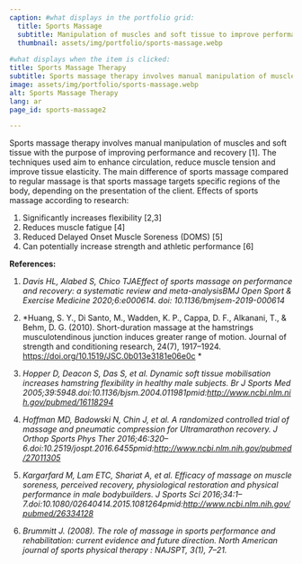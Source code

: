```yaml
---
caption: #what displays in the portfolio grid:
  title: Sports Massage
  subtitle: Manipulation of muscles and soft tissue to improve performance and recovery
  thumbnail: assets/img/portfolio/sports-massage.webp
  
#what displays when the item is clicked:
title: Sports Massage Therapy
subtitle: Sports massage therapy involves manual manipulation of muscles and soft tissue with the purpose of improving performance and recovery [1]. The techniques used aim to enhance circulation, reduce muscle tension and improve tissue elasticity. The main difference of sports massage compared to regular massage is that sports massage targets specific regions of the body, depending on the presentation of the client.
image: assets/img/portfolio/sports-massage.webp
alt: Sports Massage Therapy
lang: ar
page_id: sports-massage2

---
```

Sports massage therapy involves manual manipulation of muscles and soft tissue with the purpose of improving performance and recovery [1]. The techniques used aim to enhance circulation, reduce muscle tension and improve tissue elasticity. The main difference of sports massage compared to regular massage is that sports massage targets specific regions of the body, depending on the presentation of the client.
Effects of sports massage according to research:
1. Significantly increases flexibility [2,3]  
2. Reduces muscle fatigue [4]  
3. Reduced Delayed Onset Muscle Soreness (DOMS) [5]  
4. Can potentially increase strength and athletic performance [6]  
 
 
**References:**
1. *Davis HL, Alabed S, Chico TJAEffect of sports massage on performance and recovery: a systematic review and meta-analysisBMJ Open Sport & Exercise Medicine 2020;6:e000614. doi: 10.1136/bmjsem-2019-000614*

2. *Huang, S. Y., Di Santo, M., Wadden, K. P., Cappa, D. F., Alkanani, T., & Behm, D. G. (2010). Short-duration massage at the hamstrings musculotendinous junction induces greater range of motion. Journal of strength and conditioning research, 24(7), 1917–1924. https://doi.org/10.1519/JSC.0b013e3181e06e0c  *

3. *Hopper D, Deacon S, Das S, et al. Dynamic soft tissue mobilisation increases hamstring flexibility in healthy male subjects. Br J Sports Med 2005;39:5948.doi:10.1136/bjsm.2004.011981pmid:http://www.ncbi.nlm.nih.gov/pubmed/16118294*  

4. *Hoffman MD, Badowski N, Chin J, et al. A randomized controlled trial of massage and pneumatic compression for Ultramarathon recovery. J Orthop Sports Phys Ther 2016;46:320–6.doi:10.2519/jospt.2016.6455pmid:http://www.ncbi.nlm.nih.gov/pubmed/27011305*  

5. *Kargarfard M, Lam ETC, Shariat A, et al. Efficacy of massage on muscle soreness, perceived recovery, physiological restoration and physical performance in male bodybuilders. J Sports Sci 2016;34:1–7.doi:10.1080/02640414.2015.1081264pmid:http://www.ncbi.nlm.nih.gov/pubmed/26334128*  

6. *Brummitt J. (2008). The role of massage in sports performance and rehabilitation: current evidence and future direction. North American journal of sports physical therapy : NAJSPT, 3(1), 7–21.*  
